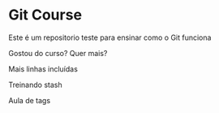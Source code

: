 # Git Course

Este é um repositorio teste para ensinar como o Git funciona

Gostou do curso? Quer mais?

Mais linhas incluídas

Treinando stash

Aula de tags
